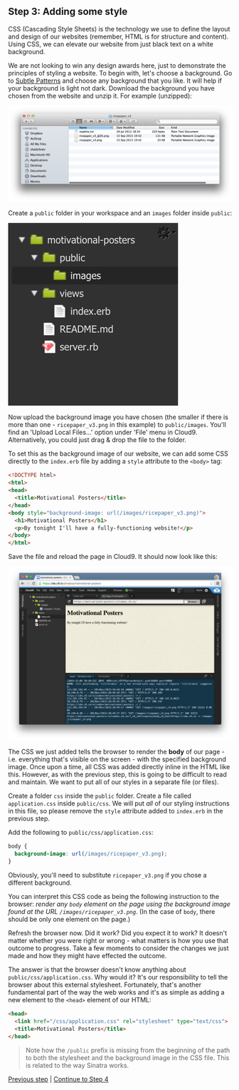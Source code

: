 ## Step 3: Adding some style

CSS (Cascading Style Sheets) is the technology we use to define the layout and design of our websites (remember, HTML is for structure and content). Using CSS, we can elevate our website from just black text on a white background.

We are not looking to win any design awards here, just to demonstrate the principles of styling a website. To begin with, let's choose a background. Go to [Subtle Patterns](http://subtlepatterns.com) and choose any background that you like. It will help if your background is light not dark. Download the background you have chosen from the website and unzip it.  For example (unzipped):

![ricepaper](/images/step_3/ricepaper.png)

Create a `public` folder in your workspace and an `images` folder inside `public`:

![public/images folder](/images/step_3/public_images_folder.png)

Now upload the background image you have chosen (the smaller if there is more than one - `ricepaper_v3.png` in this example) to `public/images`.  You'll find an 'Upload Local Files...' option under 'File' menu in Cloud9. Alternatively, you could just drag & drop the file to the folder.

To set this as the background image of our website, we can add some CSS directly to the `index.erb` file by adding a `style` attribute to the `<body>` tag:

```html
<!DOCTYPE html>
<html>
<head>
  <title>Motivational Posters</title>
</head>
<body style="background-image: url(/images/ricepaper_v3.png)">
  <h1>Motivational Posters</h1>
  <p>By tonight I'll have a fully-functioning website!</p>
</body>
</html>
```

Save the file and reload the page in Cloud9.  It should now look like this:

![Applying ricepaper background](/images/step_3/applying_background.png)

The CSS we just added tells the browser to render the **body** of our page - i.e. everything that's visible on the screen - with the specified background image.  Once upon a time, all CSS was added directly inline in the HTML like this.  However, as with the previous step, this is going to be difficult to read and maintain.  We want to put all of our styles in a separate file (or files).

Create a folder `css` inside the `public` folder.  Create a file called `application.css` inside `public/css`.  We will put *all* of our styling instructions in this file, so please remove the `style` attribute added to `index.erb` in the previous step.

Add the following to `public/css/application.css`:

```css
body {
  background-image: url(/images/ricepaper_v3.png);
}
```

Obviously, you'll need to substitute `ricepaper_v3.png` if you chose a different background.

You can interpret this CSS code as being the following instruction to the browser: *render any `body` element on the page using the background image found at the URL `/images/ricepaper_v3.png`*. (In the case of `body`, there should be only one element on the page.)

Refresh the browser now.  Did it work?  Did you expect it to work?  It doesn't matter whether you were right or wrong - what matters is how you use that outcome to progress.  Take a few moments to consider the changes we just made and how they might have effected the outcome.

The answer is that the browser doesn't know anything about `public/css/application.css`.  Why would it?  It's our responsibility to tell the browser about this external stylesheet.  Fortunately, that's another fundamental part of the way the web works and it's as simple as adding a new element to the `<head>` element of our HTML:

```html
<head>
  <link href="/css/application.css" rel="stylesheet" type="text/css">
  <title>Motivational Posters</title>
</head>
```

> Note how the `/public` prefix is missing from the beginning of the path to both the stylesheet and the background image in the CSS file.  This is related to the way Sinatra works.

[Previous step](/steps/2.md) | [Continue to Step 4](/steps/4.md)
